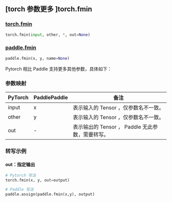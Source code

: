 ## [torch 参数更多 ]torch.fmin

### [torch.fmin](https://pytorch.org/docs/stable/generated/torch.fmin.html#torch.fmin)

```python
torch.fmin(input, other, *, out=None)
```

### [paddle.fmin](https://www.paddlepaddle.org.cn/documentation/docs/zh/develop/api/paddle/fmin_cn.html)

```python
paddle.fmin(x, y, name=None)
```

Pytorch 相比 Paddle 支持更多其他参数，具体如下：
### 参数映射
| PyTorch       | PaddlePaddle | 备注                                                   |
| ------------- | ------------ | ------------------------------------------------------ |
| input         | x            | 表示输入的 Tensor ，仅参数名不一致。                     |
| other         | y            | 表示输入的 Tensor ，仅参数名不一致。                     |
| out           | -            | 表示输出的 Tensor ， Paddle 无此参数，需要转写。      |


### 转写示例
#### out：指定输出
```python
# Pytorch 写法
torch.fmin(x, y, out=output)

# Paddle 写法
paddle.assign(paddle.fmin(x,y), output)
```
